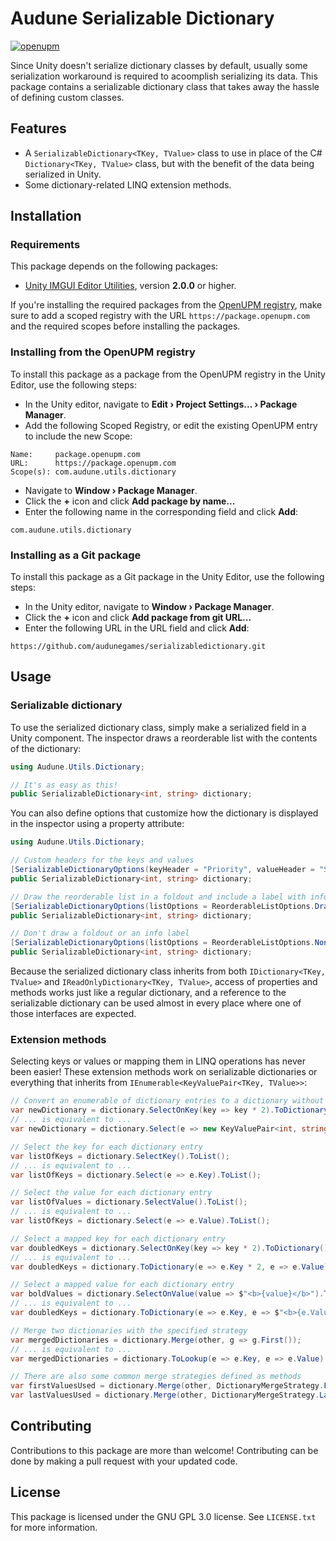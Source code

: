 # Audune Serializable Dictionary

[![openupm](https://img.shields.io/npm/v/com.audune.utils.dictionary?label=openupm&registry_uri=https://package.openupm.com)](https://openupm.com/packages/com.audune.utils.dictionary/)

Since Unity doesn't serialize dictionary classes by default, usually some serialization workaround is required to acoomplish serializing its data. This package contains a serializable dictionary class that takes away the hassle of defining custom classes.

## Features

* A `SerializableDictionary<TKey, TValue>` class to use in place of the C# `Dictionary<TKey, TValue>` class, but with the benefit of the data being serialized in Unity.
* Some dictionary-related LINQ extension methods.

## Installation

### Requirements

This package depends on the following packages:

* [Unity IMGUI Editor Utilities](https://openupm.com/packages/com.audune.utils.unityeditor/), version **2.0.0** or higher.

If you're installing the required packages from the [OpenUPM registry](https://openupm.com/), make sure to add a scoped registry with the URL `https://package.openupm.com` and the required scopes before installing the packages.

### Installing from the OpenUPM registry

To install this package as a package from the OpenUPM registry in the Unity Editor, use the following steps:

* In the Unity editor, navigate to **Edit › Project Settings... › Package Manager**.
* Add the following Scoped Registry, or edit the existing OpenUPM entry to include the new Scope:

```
Name:     package.openupm.com
URL:      https://package.openupm.com
Scope(s): com.audune.utils.dictionary
```

* Navigate to **Window › Package Manager**.
* Click the **+** icon and click **Add package by name...**
* Enter the following name in the corresponding field and click **Add**:

```
com.audune.utils.dictionary
```

### Installing as a Git package

To install this package as a Git package in the Unity Editor, use the following steps:

* In the Unity editor, navigate to **Window › Package Manager**.
* Click the **+** icon and click **Add package from git URL...**
* Enter the following URL in the URL field and click **Add**:

```
https://github.com/audunegames/serializabledictionary.git
```

## Usage

### Serializable dictionary

To use the serialized dictionary class, simply make a serialized field in a Unity component. The inspector draws a reorderable list with the contents of the dictionary:

```csharp
using Audune.Utils.Dictionary;

// It's as easy as this!
public SerializableDictionary<int, string> dictionary;
```

You can also define options that customize how the dictionary is displayed in the inspector using a property attribute:

```csharp
using Audune.Utils.Dictionary;

// Custom headers for the keys and values
[SerializableDictionaryOptions(keyHeader = "Priority", valueHeader = "String")]
public SerializableDictionary<int, string> dictionary;

// Draw the reorderable list in a foldout and include a label with info about the dictionary (this is the default)
[SerializableDictionaryOptions(listOptions = ReorderableListOptions.DrawFoldout | ReorderableListOptions.DrawInfoField)]
public SerializableDictionary<int, string> dictionary;

// Don't draw a foldout or an info label
[SerializableDictionaryOptions(listOptions = ReorderableListOptions.None)]
public SerializableDictionary<int, string> dictionary;
```

Because the serialized dictionary class inherits from both `IDictionary<TKey, TValue>` and `IReadOnlyDictionary<TKey, TValue>`, access of properties and methods works just like a regular dictionary, and a reference to the serializable dictionary can be used almost in every place where one of those interfaces are expected.

### Extension methods

Selecting keys or values or mapping them in LINQ operations has never been easier! These extension methods work on serializable dictionaries or everything that inherits from `IEnumerable<KeyValuePair<TKey, TValue>>`:

```csharp
// Convert an enumerable of dictionary entries to a dictionary without providing selectors
var newDictionary = dictionary.SelectOnKey(key => key * 2).ToDictionary();
// ... is equivalent to ...
var newDictionary = dictionary.Select(e => new KeyValuePair<int, string>(e.Key * 2, e.Value)).ToDictionary(e => e.Key, e => e.Value);

// Select the key for each dictionary entry
var listOfKeys = dictionary.SelectKey().ToList();
// ... is equivalent to ...
var listOfKeys = dictionary.Select(e => e.Key).ToList();

// Select the value for each dictionary entry
var listOfValues = dictionary.SelectValue().ToList();
// ... is equivalent to ...
var listOfKeys = dictionary.Select(e => e.Value).ToList();

// Select a mapped key for each dictionary entry
var doubledKeys = dictionary.SelectOnKey(key => key * 2).ToDictionary();
// ... is equivalent to ...
var doubledKeys = dictionary.ToDictionary(e => e.Key * 2, e => e.Value);

// Select a mapped value for each dictionary entry
var boldValues = dictionary.SelectOnValue(value => $"<b>{value}</b>").ToDictionary();
// ... is equivalent to ...
var doubledKeys = dictionary.ToDictionary(e => e.Key, e => $"<b>{e.Value}</b>");

// Merge two dictionaries with the specified strategy
var mergedDictionaries = dictionary.Merge(other, g => g.First());
// ... is equivalent to ...
var mergedDictionaries = dictionary.ToLookup(e => e.Key, e => e.Value).ToDictionary(g => g.Key, g => g.First());

// There are also some common merge strategies defined as methods
var firstValuesUsed = dictionary.Merge(other, DictionaryMergeStrategy.First());
var lastValuesUsed = dictionary.Merge(other, DictionaryMergeStrategy.Last());
```

## Contributing

Contributions to this package are more than welcome! Contributing can be done by making a pull request with your updated code.

## License

This package is licensed under the GNU GPL 3.0 license. See `LICENSE.txt` for more information.
